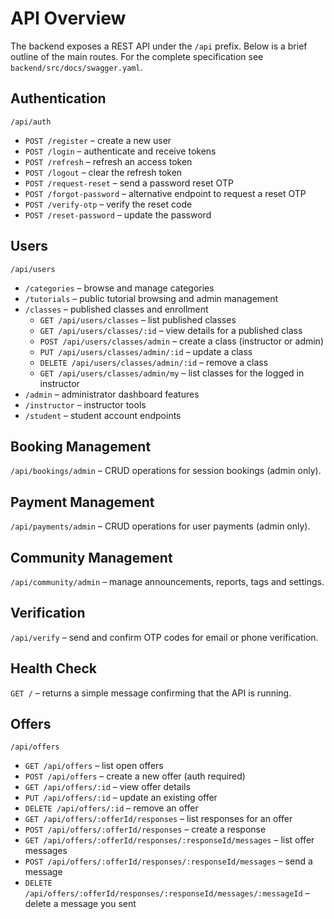 # API Overview

The backend exposes a REST API under the `/api` prefix. Below is a brief outline of the main routes. For the complete specification see `backend/src/docs/swagger.yaml`.

## Authentication

`/api/auth`

- `POST /register` – create a new user
- `POST /login` – authenticate and receive tokens
- `POST /refresh` – refresh an access token
- `POST /logout` – clear the refresh token
- `POST /request-reset` – send a password reset OTP
- `POST /forgot-password` – alternative endpoint to request a reset OTP
- `POST /verify-otp` – verify the reset code
- `POST /reset-password` – update the password

## Users

`/api/users`

- `/categories` – browse and manage categories
- `/tutorials` – public tutorial browsing and admin management
- `/classes` – published classes and enrollment
  - `GET /api/users/classes` – list published classes
  - `GET /api/users/classes/:id` – view details for a published class
  - `POST /api/users/classes/admin` – create a class (instructor or admin)
  - `PUT /api/users/classes/admin/:id` – update a class
  - `DELETE /api/users/classes/admin/:id` – remove a class
  - `GET /api/users/classes/admin/my` – list classes for the logged in instructor
- `/admin` – administrator dashboard features
- `/instructor` – instructor tools
- `/student` – student account endpoints

## Booking Management

`/api/bookings/admin` – CRUD operations for session bookings (admin only).

## Payment Management

`/api/payments/admin` – CRUD operations for user payments (admin only).

## Community Management

`/api/community/admin` – manage announcements, reports, tags and settings.

## Verification

`/api/verify` – send and confirm OTP codes for email or phone verification.

## Health Check

`GET /` – returns a simple message confirming that the API is running.

## Offers

`/api/offers`

- `GET /api/offers` – list open offers
- `POST /api/offers` – create a new offer (auth required)
- `GET /api/offers/:id` – view offer details
- `PUT /api/offers/:id` – update an existing offer
- `DELETE /api/offers/:id` – remove an offer
- `GET /api/offers/:offerId/responses` – list responses for an offer
- `POST /api/offers/:offerId/responses` – create a response
- `GET /api/offers/:offerId/responses/:responseId/messages` – list offer messages
- `POST /api/offers/:offerId/responses/:responseId/messages` – send a message
- `DELETE /api/offers/:offerId/responses/:responseId/messages/:messageId` – delete a message you sent
